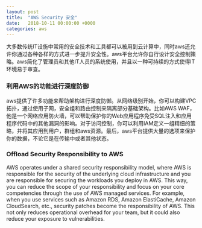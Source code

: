 ```yaml
---
layout: post
title:  "AWS Security 安全"
date:   2018-10-11 00:00:00 +0000
categories: aws
---
```


大多数传统IT设施中常用的安全技术和工具都可以被用到云计算中，同时aws还允许你通过各种各样的方式进一步提升安全性。aws平台允许你自行设计安全控制策略。aws简化了管理员和其他IT人员的系统使用，并且以一种可持续的方式使得IT环境易于审查。



### 利用AWS的功能进行深度防御
aws提供了许多功能来帮助架构进行深度防御。从网络级别开始，你可以构建VPC拓扑，通过使用子网，安全组和路由控制来隔离部分基础架构。比如AWS WAF，他是一个网络应用防火墙，可以帮助保护你的Web应用程序免受SQL注入和应用程序代码中的其他漏洞的影响。对于访问控制，你可以利用IAM定义一组精细的策略，并将其应用到用户，群组和aws资源。最后，aws平台提供大量的选项来保护你的数据，不论它是在传输中或者其他状态。

### Offload Security Responsibility to AWS



AWS operates under a shared security responsibility model, where AWS is responsible for the security of the underlying cloud infrastructure and you are responsible for securing the workloads you deploy in AWS. This way, you can reduce the scope of your responsibility and focus on your core competencies through the use of AWS managed services. For example, when you use services such as Amazon RDS, Amazon ElastiCache, Amazon CloudSearch, etc., security patches become the responsibility of AWS. This not only reduces operational overhead for your team, but it could also reduce your exposure to vulnerabilities.